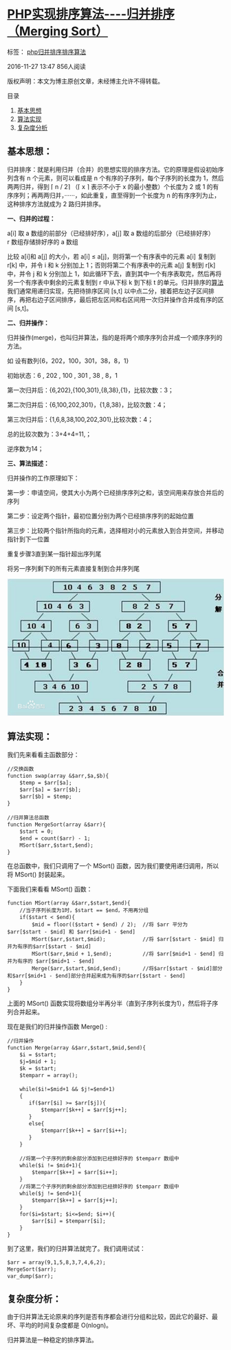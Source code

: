 # [PHP实现排序算法----归并排序（Merging Sort）][0]

 标签： [php][1][归并排序][2][排序算法][3]

 2016-11-27 13:47  856人阅读  

版权声明：本文为博主原创文章，未经博主允许不得转载。

 目录

1. [基本思想][9]
1. [算法实现][10]
1. [复杂度分析][11]

## 基本思想：

归并排序：就是利用归并（合并）的思想实现的排序方法。它的原理是假设初始序列含有 n 个元素，则可以看成是 n 个有序的子序列，每个子序列的长度为 1，然后两两归并，得到 ⌈ n / 2⌉ （⌈ x ⌉ 表示不小于 x 的最小整数）个长度为 2 或 1 的有序序列；再两两归并，······，如此重复，直至得到一个长度为 n 的有序序列为止，这种排序方法就成为 2 路归并排序。

**一、归并的过程：**

a[i] 取 a 数组的前部分（已经排好序），a[j] 取 a 数组的后部分（已经排好序）   
r 数组存储排好序的 a 数组

比较 a[i]和 a[j] 的大小，若 a[i] ≤ a[j]，则将第一个有序表中的元素 a[i] 复制到 r[k] 中，并令 i 和 k 分别加上 1；否则将第二个有序表中的元素 a[j] 复制到 r[k] 中，并令 j 和 k 分别加上 1，如此循环下去，直到其中一个有序表取完，然后再将另一个有序表中剩余的元素复制到 r 中从下标 k 到下标 t 的单元。归并排序的[算法][12]我们通常用递归实现，先把待排序区间 [s,t] 以中点二分，接着把左边子区间排序，再把右边子区间排序，最后把左区间和右区间用一次归并操作合并成有序的区间 [s,t]。

**二、归并操作：**

归并操作(merge)，也叫归并算法，指的是将两个顺序序列合并成一个顺序序列的方法。

如 设有数列{6，202，100，301，38，8，1}

初始状态：6 , 202 , 100 , 301 , 38 , 8，1

第一次归并后：{6,202},{100,301},{8,38},{1}，比较次数：3；

第二次归并后：{6,100,202,301}，{1,8,38}，比较次数：4；

第三次归并后：{1,6,8,38,100,202,301},比较次数：4；

总的比较次数为：3+4+4=11,；

逆序数为14；

**三、算法描述：**

归并操作的工作原理如下：

第一步：申请空间，使其大小为两个已经排序序列之和，该空间用来存放合并后的序列

第二步：设定两个指针，最初位置分别为两个已经排序序列的起始位置

第三步：比较两个指针所指向的元素，选择相对小的元素放入到合并空间，并移动指针到下一位置

重复步骤3直到某一指针超出序列尾

将另一序列剩下的所有元素直接复制到合并序列尾

![这里写图片描述][13]

## 算法实现：

我们先来看看主函数部分：

    //交换函数
    function swap(array &$arr,$a,$b){
        $temp = $arr[$a];
        $arr[$a] = $arr[$b];
        $arr[$b] = $temp;
    }
    
    //归并算法总函数
    function MergeSort(array &$arr){
        $start = 0;
        $end = count($arr) - 1;
        MSort($arr,$start,$end);
    }


在总函数中，我们只调用了一个 MSort() 函数，因为我们要使用递归调用，所以将 MSort() 封装起来。

下面我们来看看 MSort() 函数：

    function MSort(array &$arr,$start,$end){
        //当子序列长度为1时，$start == $end，不用再分组
        if($start < $end){
            $mid = floor(($start + $end) / 2);  //将 $arr 平分为 $arr[$start - $mid] 和 $arr[$mid+1 - $end]
            MSort($arr,$start,$mid);            //将 $arr[$start - $mid] 归并为有序的$arr[$start - $mid]
            MSort($arr,$mid + 1,$end);          //将 $arr[$mid+1 - $end] 归并为有序的 $arr[$mid+1 - $end]
            Merge($arr,$start,$mid,$end);       //将$arr[$start - $mid]部分和$arr[$mid+1 - $end]部分合并起来成为有序的$arr[$start - $end]
        }
    }


上面的 MSort() 函数实现将数组分半再分半（直到子序列长度为1），然后将子序列合并起来。

现在是我们的归并操作函数 Merge() :

    //归并操作
    function Merge(array &$arr,$start,$mid,$end){
        $i = $start;
        $j=$mid + 1;
        $k = $start;
        $temparr = array();
    
        while($i!=$mid+1 && $j!=$end+1)
        {
           if($arr[$i] >= $arr[$j]){
               $temparr[$k++] = $arr[$j++];
           }
           else{
               $temparr[$k++] = $arr[$i++];
           }
        }
    
        //将第一个子序列的剩余部分添加到已经排好序的 $temparr 数组中
        while($i != $mid+1){
            $temparr[$k++] = $arr[$i++];
        }
        //将第二个子序列的剩余部分添加到已经排好序的 $temparr 数组中
        while($j != $end+1){
            $temparr[$k++] = $arr[$j++];
        }
        for($i=$start; $i<=$end; $i++){
            $arr[$i] = $temparr[$i];
        }
    }


到了这里，我们的归并算法就完了。我们调用试试：

    $arr = array(9,1,5,8,3,7,4,6,2);
    MergeSort($arr);
    var_dump($arr);


## 复杂度分析：

由于归并算法无论原来的序列是否有序都会进行分组和比较，因此它的最好、最坏、平均的时间复杂度都是 O(nlogn)。

归并算法是一种稳定的排序算法。

[0]: http://www.csdn.net/baidu_30000217/article/details/53363795
[1]: http://www.csdn.net/tag/php
[2]: http://www.csdn.net/tag/%e5%bd%92%e5%b9%b6%e6%8e%92%e5%ba%8f
[3]: http://www.csdn.net/tag/%e6%8e%92%e5%ba%8f%e7%ae%97%e6%b3%95
[8]: #
[9]: #t0
[10]: #t1
[11]: #t2
[12]: http://lib.csdn.net/base/datastructure
[13]: ../img/20161127123045955.png